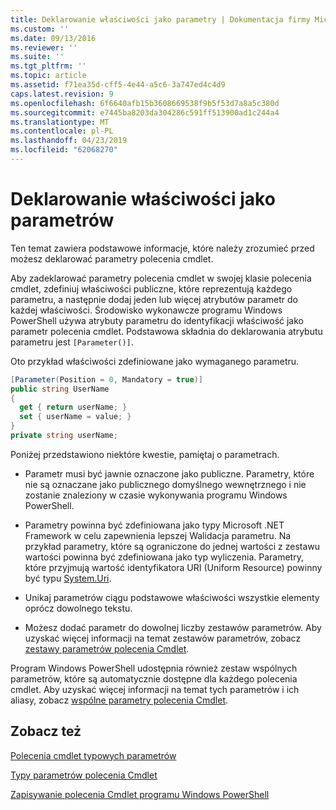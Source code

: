 ```yaml
---
title: Deklarowanie właściwości jako parametry | Dokumentacja firmy Microsoft
ms.custom: ''
ms.date: 09/13/2016
ms.reviewer: ''
ms.suite: ''
ms.tgt_pltfrm: ''
ms.topic: article
ms.assetid: f71ea35d-cff5-4e44-a5c6-3a747ed4c4d9
caps.latest.revision: 9
ms.openlocfilehash: 6f6640afb15b3608669538f9b5f53d7a8a5c380d
ms.sourcegitcommit: e7445ba8203da304286c591ff513900ad1c244a4
ms.translationtype: MT
ms.contentlocale: pl-PL
ms.lasthandoff: 04/23/2019
ms.locfileid: "62068270"
---
```

# <a name="declaring-properties-as-parameters"></a>Deklarowanie właściwości jako parametrów

Ten temat zawiera podstawowe informacje, które należy zrozumieć przed możesz deklarować parametry polecenia cmdlet.

Aby zadeklarować parametry polecenia cmdlet w swojej klasie polecenia cmdlet, zdefiniuj właściwości publiczne, które reprezentują każdego parametru, a następnie dodaj jeden lub więcej atrybutów parametr do każdej właściwości. Środowisko wykonawcze programu Windows PowerShell używa atrybuty parametru do identyfikacji właściwość jako parametr polecenia cmdlet. Podstawowa składnia do deklarowania atrybutu parametru jest `[Parameter()]`.

Oto przykład właściwości zdefiniowane jako wymaganego parametru.

```csharp
[Parameter(Position = 0, Mandatory = true)]
public string UserName
{
  get { return userName; }
  set { userName = value; }
}
private string userName;
```

Poniżej przedstawiono niektóre kwestie, pamiętaj o parametrach.

- Parametr musi być jawnie oznaczone jako publiczne. Parametry, które nie są oznaczane jako publicznego domyślnego wewnętrznego i nie zostanie znaleziony w czasie wykonywania programu Windows PowerShell.

- Parametry powinna być zdefiniowana jako typy Microsoft .NET Framework w celu zapewnienia lepszej Walidacja parametru. Na przykład parametry, które są ograniczone do jednej wartości z zestawu wartości powinna być zdefiniowana jako typ wyliczenia. Parametry, które przyjmują wartość identyfikatora URI (Uniform Resource) powinny być typu [System.Uri](/dotnet/api/System.Uri).

- Unikaj parametrów ciągu podstawowe właściwości wszystkie elementy oprócz dowolnego tekstu.

- Możesz dodać parametr do dowolnej liczby zestawów parametrów. Aby uzyskać więcej informacji na temat zestawów parametrów, zobacz [zestawy parametrów polecenia Cmdlet](./cmdlet-parameter-sets.md).

Program Windows PowerShell udostępnia również zestaw wspólnych parametrów, które są automatycznie dostępne dla każdego polecenia cmdlet. Aby uzyskać więcej informacji na temat tych parametrów i ich aliasy, zobacz [wspólne parametry polecenia Cmdlet](./common-parameter-names.md).

## <a name="see-also"></a>Zobacz też

[Polecenia cmdlet typowych parametrów](./common-parameter-names.md)

[Typy parametrów polecenia Cmdlet](./types-of-cmdlet-parameters.md)

[Zapisywanie polecenia Cmdlet programu Windows PowerShell](./writing-a-windows-powershell-cmdlet.md)
